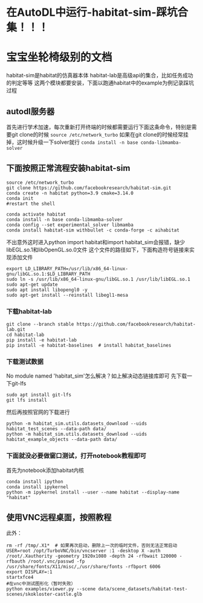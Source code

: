 # 在AutoDL中运行-habitat-sim-踩坑合集！！！
# 宝宝坐轮椅级别的文档
habitat-sim是habitat的仿真器本体
habitat-lab是高级api的集合，比如任务成功的判定等等
这两个模块都要安装，下面以跑通habitat中的example为例记录踩坑过程

## autodl服务器

首先进行学术加速，每次重新打开终端的时候都需要运行下面这条命令，特别是需要git clone的时候
`source /etc/network_turbo`
如果在git clone的时候经常挂掉，这时候升级一下solver就行
`conda install -n base conda-libmamba-solver`

## 下面按照正常流程安装habitat-sim
```
source /etc/network_turbo
git clone https://github.com/facebookresearch/habitat-sim.git
conda create -n habitat python=3.9 cmake=3.14.0
conda init
#restart the shell

conda activate habitat
conda install -n base conda-libmamba-solver
conda config --set experimental_solver libmamba
conda install habitat-sim withbullet -c conda-forge -c aihabitat
```

不出意外这时进入python import habitat和import habitat_sim会报错，缺少libEGL.so.1和libOpenGL.so.0文件
这个文件的路径如下，下面构造符号链接来实现添加文件

```
export LD_LIBRARY_PATH=/usr/lib/x86_64-linux-gnu/libGL.so.1:$LD_LIBRARY_PATH
sudo ln -s /usr/lib/x86_64-linux-gnu/libGL.so.1 /usr/lib/libEGL.so.1
sudo apt-get update
sudo apt install libopengl0 -y
sudo apt-get install --reinstall libegl1-mesa
```
### 下载habitat-lab
```
git clone --branch stable https://github.com/facebookresearch/habitat-lab.git
cd habitat-lab
pip install -e habitat-lab
pip install -e habitat-baselines  # install habitat_baselines
```
### 下载测试数据
No module named 'habitat_sim'怎么解决？如上解决动态链接库即可
先下载一下git-lfs
```
sudo apt install git-lfs
git lfs install
```
然后再按照官网的下载进行
```
python -m habitat_sim.utils.datasets_download --uids habitat_test_scenes --data-path data/
python -m habitat_sim.utils.datasets_download --uids habitat_example_objects --data-path data/
```
### 下面就没必要做窗口测试，打开notebook教程即可
首先为notebook添加habitat内核
```
conda install ipython
conda install ipykernel
python -m ipykernel install --user --name habitat --display-name "habitat"
```

## 使用VNC远程桌面，按照教程
此外：
```
rm -rf /tmp/.X1*  # 如果再次启动，删除上一次的临时文件，否则无法正常启动
USER=root /opt/TurboVNC/bin/vncserver :1 -desktop X -auth /root/.Xauthority -geometry 1920x1080 -depth 24 -rfbwait 120000 -rfbauth /root/.vnc/passwd -fp /usr/share/fonts/X11/misc/,/usr/share/fonts -rfbport 6006
export DISPLAY=:1
startxfce4
#在vnc中测试图形化（暂时失败）
python examples/viewer.py --scene data/scene_datasets/habitat-test-scenes/skokloster-castle.glb
```

